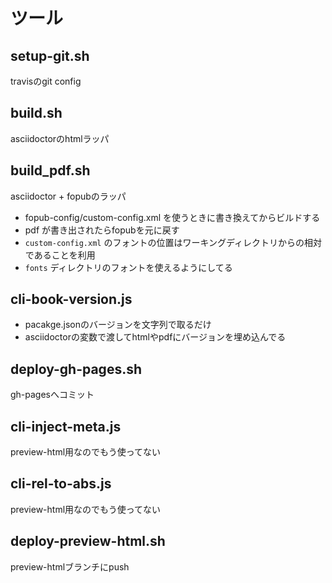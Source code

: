 # ツール

## setup-git.sh

travisのgit config

## build.sh

asciidoctorのhtmlラッパ

## build_pdf.sh

asciidoctor + fopubのラッパ

- fopub-config/custom-config.xml を使うときに書き換えてからビルドする
- pdf が書き出されたらfopubを元に戻す
- `custom-config.xml` のフォントの位置はワーキングディレクトリからの相対であることを利用
- `fonts` ディレクトリのフォントを使えるようにしてる

## cli-book-version.js

- pacakge.jsonのバージョンを文字列で取るだけ
- asciidoctorの変数で渡してhtmlやpdfにバージョンを埋め込んでる

## deploy-gh-pages.sh

gh-pagesへコミット

## cli-inject-meta.js

preview-html用なのでもう使ってない

## cli-rel-to-abs.js

preview-html用なのでもう使ってない

## deploy-preview-html.sh

preview-htmlブランチにpush